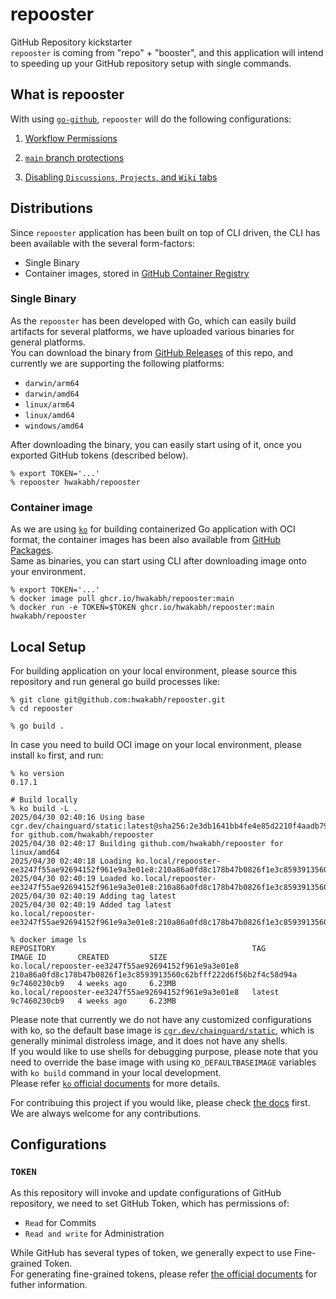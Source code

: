 # repooster
GitHub Repository kickstarter \
`repooster` is coming from "repo" + "booster", and this application will intend to speeding up your GitHub repository setup with single commands.

<!-- *** -->
## What is repooster
With using [`go-github`](https://github.com/google/go-github), `repooster` will do the following configurations:

1. [Workflow Permissions](https://docs.github.com/en/enterprise-cloud@latest/rest/actions/permissions?apiVersion=2022-11-28#set-default-workflow-permissions-for-a-repository)

2. [`main` branch protections](https://docs.github.com/en/rest/branches/branch-protection?apiVersion=2022-11-28#update-branch-protection)

3. [Disabling `Discussions`, `Projects`, and `Wiki` tabs](https://docs.github.com/en/rest/repos/repos?apiVersion=2022-11-28#update-a-repository)

<!-- *** -->
## Distributions
Since `repooster` application has been built on top of CLI driven, the CLI has been available with the several form-factors:
- Single Binary
- Container images, stored in [GitHub Container Registry](https://docs.github.com/en/packages/working-with-a-github-packages-registry/working-with-the-container-registry)

### Single Binary
As the `repooster` has been developed with Go, which can easily build artifacts for several platforms, we have uploaded various binaries for general platforms. \
You can download the binary from [GitHub Releases](https://github.com/hwakabh/repooster/releases) of this repo, and currently we are supporting the following platforms:
- `darwin/arm64`
- `darwin/amd64`
- `linux/arm64`
- `linux/amd64`
- `windows/amd64`

After downloading the binary, you can easily start using of it, once you exported GitHub tokens (described below).

```shell
% export TOKEN='...'
% repooster hwakabh/repooster
```

### Container image
As we are using [`ko`](https://ko.build) for building containerized Go application with OCI format, the container images has been also available from [GitHub Packages](https://github.com/hwakabh/repooster/pkgs/container/repooster). \
Same as binaries, you can start using CLI after downloading image onto your environment.

```shell
% export TOKEN='...'
% docker image pull ghcr.io/hwakabh/repooster:main
% docker run -e TOKEN=$TOKEN ghcr.io/hwakabh/repooster:main hwakabh/repooster
```

<!-- *** -->
## Local Setup
For building application on your local environment, please source this repository and run general go build processes like:

```shell
% git clone git@github.com:hwakabh/repooster.git
% cd repooster

% go build .
```

In case you need to build OCI image on your local environment, please install `ko` first, and run:

```shell
% ko version
0.17.1

# Build locally
% ko build -L .
2025/04/30 02:40:16 Using base cgr.dev/chainguard/static:latest@sha256:2e3db1641bb4fe4e85d2210f4aadb79252e90d5fa745f53a3ffed6a1aab4f73b for github.com/hwakabh/repooster
2025/04/30 02:40:17 Building github.com/hwakabh/repooster for linux/amd64
2025/04/30 02:40:18 Loading ko.local/repooster-ee3247f55ae92694152f961e9a3e01e8:210a86a0fd8c178b47b0826f1e3c8593913560c62bfff222d6f56b2f4c58d94a
2025/04/30 02:40:19 Loaded ko.local/repooster-ee3247f55ae92694152f961e9a3e01e8:210a86a0fd8c178b47b0826f1e3c8593913560c62bfff222d6f56b2f4c58d94a
2025/04/30 02:40:19 Adding tag latest
2025/04/30 02:40:19 Added tag latest
ko.local/repooster-ee3247f55ae92694152f961e9a3e01e8:210a86a0fd8c178b47b0826f1e3c8593913560c62bfff222d6f56b2f4c58d94a

% docker image ls
REPOSITORY                                            TAG                                                                IMAGE ID       CREATED         SIZE
ko.local/repooster-ee3247f55ae92694152f961e9a3e01e8   210a86a0fd8c178b47b0826f1e3c8593913560c62bfff222d6f56b2f4c58d94a   9c7460230cb9   4 weeks ago     6.23MB
ko.local/repooster-ee3247f55ae92694152f961e9a3e01e8   latest                                                             9c7460230cb9   4 weeks ago     6.23MB
```

Please note that currently we do not have any customized configurations with ko, so the default base image is [`cgr.dev/chainguard/static`](https://images.chainguard.dev/directory/image/static/versions), which is generally minimal distroless image, and it does not have any shells. \
If you would like to use shells for debugging purpose, please note that you need to override the base image with using `KO_DEFAULTBASEIMAGE` variables with `ko build` command in your local development. \
Please refer [`ko` official documents](https://ko.build/configuration/) for more details.

For contribuing this project if you would like, please check [the docs](./CONTRIBUTING.md) first. \
We are always welcome for any contributions.

<!-- *** -->
## Configurations

### `TOKEN`
As this repository will invoke and update configurations of GitHub repository, we need to set GitHub Token, which has permissions of:
- `Read` for Commits
- `Read and write` for Administration

While GitHub has several types of token, we generally expect to use Fine-grained Token. \
For generating fine-grained tokens, please refer [the official documents](https://docs.github.com/en/authentication/keeping-your-account-and-data-secure/managing-your-personal-access-tokens#creating-a-fine-grained-personal-access-token) for futher information.


